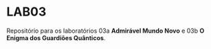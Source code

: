 # LAB03
Repositório para os laboratórios 03a **Admirável Mundo Novo** e 03b **O Enigma dos Guardiões Quânticos**.

